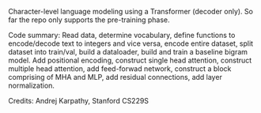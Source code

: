 Character-level language modeling using a Transformer (decoder only). 
So far the repo only supports the pre-training phase. 

Code summary: Read data, determine vocabulary, define functions to encode/decode text to integers and vice versa, encode entire dataset, split dataset into train/val, build a dataloader, build and train a baseline bigram model. Add positional encoding, construct single head attention, construct multiple head attention, add feed-forwad network, construct a block comprising of MHA and MLP, add residual connections, add layer normalization. 

Credits: Andrej Karpathy, Stanford CS229S